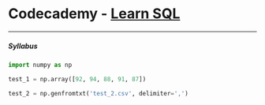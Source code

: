 # Codecademy - [Learn SQL](https://www.codecademy.com/learn/learn-sql)

---

##### Syllabus

```python
import numpy as np

test_1 = np.array([92, 94, 88, 91, 87])

test_2 = np.genfromtxt('test_2.csv', delimiter=',')
```

